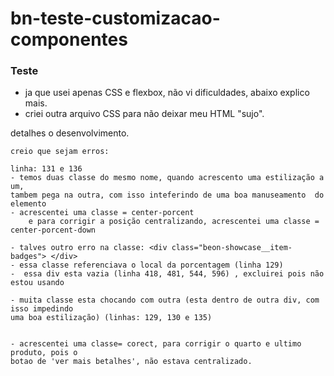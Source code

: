 
# bn-teste-customizacao-componentes

### Teste 
- ja que usei apenas CSS e flexbox, não vi dificuldades, abaixo explico mais.
- criei outra arquivo CSS para não deixar meu HTML "sujo".

detalhes o desenvolvimento.
	
	creio que sejam erros: 

	linha: 131 e 136
	- temos duas classe do mesmo nome, quando acrescento uma estilização a um, 
	tambem pega na outra, com isso inteferindo de uma boa manuseamento  do elemento
	- acrescentei uma classe = center-porcent
		e para corrigir a posição centralizando, acrescentei uma classe = center-porcent-down

	- talves outro erro na classe: <div class="beon-showcase__item-badges"> </div>
	- essa classe referenciava o local da porcentagem (linha 129)
	-  essa div esta vazia (linha 418, 481, 544, 596) , excluirei pois não estou usando

	- muita classe esta chocando com outra (esta dentro de outra div, com isso impedindo 
	uma boa estilização) (linhas: 129, 130 e 135)


	- acrescentei uma classe= corect, para corrigir o quarto e ultimo produto, pois o 
	botao de 'ver mais betalhes', não estava centralizado.
